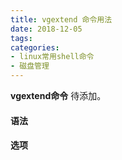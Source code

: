```yaml
---
title: vgextend 命令用法
date: 2018-12-05
tags:
categories: 
- linux常用shell命令
- 磁盘管理
---
```

**vgextend命令** 待添加。
<!-- more --> 
#### **语法**


#### **选项**
